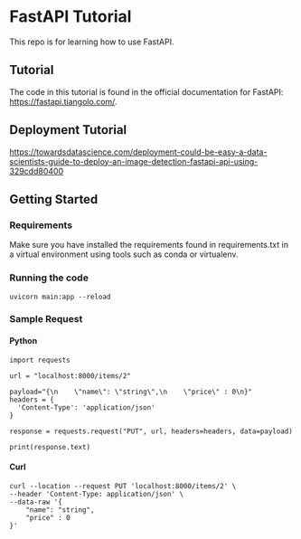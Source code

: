 # FastAPI Tutorial
This repo is for learning how to use FastAPI.

## Tutorial
The code in this tutorial is found in the official documentation for FastAPI: https://fastapi.tiangolo.com/.

## Deployment Tutorial
https://towardsdatascience.com/deployment-could-be-easy-a-data-scientists-guide-to-deploy-an-image-detection-fastapi-api-using-329cdd80400 

## Getting Started
### Requirements
Make sure you have installed the requirements found in requirements.txt in a virtual environment using tools such as conda or virtualenv.

### Running the code
```
uvicorn main:app --reload
```



### Sample Request
#### Python
```
import requests

url = "localhost:8000/items/2"

payload="{\n    \"name\": \"string\",\n    \"price\" : 0\n}"
headers = {
  'Content-Type': 'application/json'
}

response = requests.request("PUT", url, headers=headers, data=payload)

print(response.text)
```

#### Curl
```
curl --location --request PUT 'localhost:8000/items/2' \
--header 'Content-Type: application/json' \
--data-raw '{
    "name": "string",
    "price" : 0
}'
```




